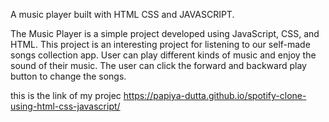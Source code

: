 A music player built with HTML CSS and JAVASCRIPT.

The Music Player is a simple project developed using JavaScript, CSS, and HTML. This project is an interesting project for listening to our self-made songs collection app. User can play different kinds of music and enjoy the sound of their music. The user can click the forward and backward play button to change the songs.

this is the link of my projec https://papiya-dutta.github.io/spotify-clone-using-html-css-javascript/

